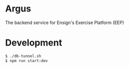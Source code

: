 # Argus

The backend service for Ensign's Exercise Platform (EEP)

# Development

```bash
$ ./db-tunnel.sh
$ npm run start:dev
```

